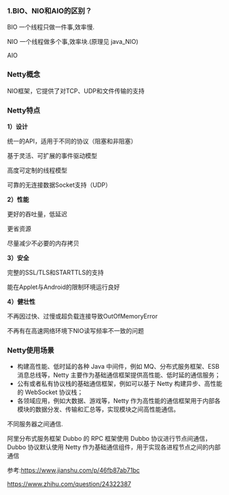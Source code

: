 ### 1.BIO、NIO和AIO的区别？

BIO 一个线程只做一件事,效率慢.

NIO  一个线程做多个事,效率块.(原理见 java_NIO)

AIO  



### Netty概念

NIO框架，它提供了对TCP、UDP和文件传输的支持

### Netty特点

**1）设计**

统一的API，适用于不同的协议（阻塞和非阻塞）

基于灵活、可扩展的事件驱动模型

高度可定制的线程模型

可靠的无连接数据Socket支持（UDP）



**2）性能**

更好的吞吐量，低延迟

更省资源

尽量减少不必要的内存拷贝

**3）安全**

完整的SSL/TLS和STARTTLS的支持

能在Applet与Android的限制环境运行良好



**4）健壮性**

不再因过快、过慢或超负载连接导致OutOfMemoryError

不再有在高速网络环境下NIO读写频率不一致的问题

### Netty使用场景

- 构建高性能、低时延的各种 Java 中间件，例如 MQ、分布式服务框架、ESB 消息总线等，Netty 主要作为基础通信框架提供高性能、低时延的通信服务；
- 公有或者私有协议栈的基础通信框架，例如可以基于 Netty 构建异步、高性能的 WebSocket 协议栈；
- 各领域应用，例如大数据、游戏等，Netty 作为高性能的通信框架用于内部各模块的数据分发、传输和汇总等，实现模块之间高性能通信。

不同服务器之间通信.

阿里分布式服务框架 Dubbo 的 RPC 框架使用 Dubbo 协议进行节点间通信，Dubbo 协议默认使用 Netty 作为基础通信组件，用于实现各进程节点之间的内部通信







参考:https://www.jianshu.com/p/46fb87ab71bc

https://www.zhihu.com/question/24322387